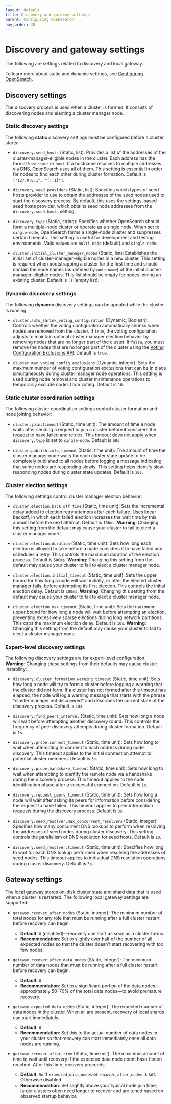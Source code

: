 ```yaml
---
layout: default
title: Discovery and gateway settings
parent: Configuring OpenSearch
nav_order: 30
---
```


# Discovery and gateway settings

The following are settings related to discovery and local gateway.

To learn more about static and dynamic settings, see [Configuring OpenSearch]({{site.url}}{{site.baseurl}}/install-and-configure/configuring-opensearch/index/).

## Discovery settings

The discovery process is used when a cluster is formed. It consists of discovering nodes and electing a cluster manager node.

### Static discovery settings

The following **static** discovery settings must be configured before a cluster starts:

- `discovery.seed_hosts` (Static, list): Provides a list of the addresses of the cluster-manager-eligible nodes in the cluster. Each address has the format `host:port` or `host`. If a hostname resolves to multiple addresses via DNS, OpenSearch uses all of them. This setting is essential in order for nodes to find each other during cluster formation. Default is `["127.0.0.1", "[::1]"]`.

- `discovery.seed_providers` (Static, list): Specifies which types of seed hosts provider to use to obtain the addresses of the seed nodes used to start the discovery process. By default, this uses the settings-based seed hosts provider, which obtains seed node addresses from the `discovery.seed_hosts` setting.

- `discovery.type` (Static, string): Specifies whether OpenSearch should form a multiple-node cluster or operate as a single node. When set to `single-node`, OpenSearch forms a single-node cluster and suppresses certain timeouts. This setting is useful for development and testing environments. Valid values are `multi-node` (default) and `single-node`.

- `cluster.initial_cluster_manager_nodes` (Static, list): Establishes the initial set of cluster-manager-eligible nodes in a new cluster. This setting is required when bootstrapping a cluster for the first time and should contain the node names (as defined by `node.name`) of the initial cluster-manager-eligible nodes. This list should be empty for nodes joining an existing cluster. Default is `[]` (empty list).


### Dynamic discovery settings

The following **dynamic** discovery settings can be updated while the cluster is running:

- `cluster.auto_shrink_voting_configuration` (Dynamic, Boolean): Controls whether the voting configuration automatically shrinks when nodes are removed from the cluster. If `true`, the voting configuration adjusts to maintain optimal cluster manager election behavior by removing nodes that are no longer part of the cluster. If `false`, you must remove the nodes that are no longer part of the cluster using the [Voting Configuration Exclusions API]({{site.url}}{{site.baseurl}}/api-reference/cluster-api/cluster-voting-configuration-exclusions/). Default is `true`.

- `cluster.max_voting_config_exclusions` (Dynamic, integer): Sets the maximum number of voting configuration exclusions that can be in place simultaneously during cluster manager node operations. This setting is used during node removal and cluster maintenance operations to temporarily exclude nodes from voting. Default is `10`.

### Static cluster coordination settings

The following cluster coordination settings control cluster formation and node joining behavior:

- `cluster.join.timeout` (Static, time unit): The amount of time a node waits after sending a request to join a cluster before it considers the request to have failed and retries. This timeout does not apply when `discovery.type` is set to `single-node`. Default is `60s`.

- `cluster.publish.info_timeout` (Static, time unit): The amount of time the cluster manager node waits for each cluster state update to be completely published to all nodes before logging a message indicating that some nodes are responding slowly. This setting helps identify slow-responding nodes during cluster state updates. Default is `10s`.

### Cluster election settings

The following settings control cluster manager election behavior:

- `cluster.election.back_off_time` (Static, time unit): Sets the incremental delay added to election retry attempts after each failure. Uses linear backoff, in which each failed election increases the wait time by this amount before the next attempt. Default is `100ms`. **Warning**: Changing this setting from the default may cause your cluster to fail to elect a cluster manager node.

- `cluster.election.duration` (Static, time unit): Sets how long each election is allowed to take before a node considers it to have failed and schedules a retry. This controls the maximum duration of the election process. Default is `500ms`. **Warning**: Changing this setting from the default may cause your cluster to fail to elect a cluster manager node.

- `cluster.election.initial_timeout` (Static, time unit): Sets the upper bound for how long a node will wait initially, or after the elected cluster manager fails, before attempting its first election. This controls the initial election delay. Default is `100ms`. **Warning**: Changing this setting from the default may cause your cluster to fail to elect a cluster manager node.

- `cluster.election.max_timeout` (Static, time unit): Sets the maximum upper bound for how long a node will wait before attempting an election, preventing excessively sparse elections during long network partitions. This caps the maximum election delay. Default is `10s`. **Warning**: Changing this setting from the default may cause your cluster to fail to elect a cluster manager node.

### Expert-level discovery settings

The following discovery settings are for expert-level configuration. **Warning**: Changing these settings from their defaults may cause cluster instability:

- `discovery.cluster_formation_warning_timeout` (Static, time unit): Sets how long a node will try to form a cluster before logging a warning that the cluster did not form. If a cluster has not formed after this timeout has elapsed, the node will log a warning message that starts with the phrase "cluster manager not discovered" and describes the current state of the discovery process. Default is `10s`.

- `discovery.find_peers_interval` (Static, time unit): Sets how long a node will wait before attempting another discovery round. This controls the frequency of peer discovery attempts during cluster formation. Default is `1s`.

- `discovery.probe.connect_timeout` (Static, time unit): Sets how long to wait when attempting to connect to each address during node discovery. This timeout applies to the initial connection attempt to potential cluster members. Default is `3s`.

- `discovery.probe.handshake_timeout` (Static, time unit): Sets how long to wait when attempting to identify the remote node via a handshake during the discovery process. This timeout applies to the node identification phase after a successful connection. Default is `1s`.

- `discovery.request_peers_timeout` (Static, time unit): Sets how long a node will wait after asking its peers for information before considering the request to have failed. This timeout applies to peer information requests during the discovery process. Default is `3s`.

- `discovery.seed_resolver.max_concurrent_resolvers` (Static, integer): Specifies how many concurrent DNS lookups to perform when resolving the addresses of seed nodes during cluster discovery. This setting controls the parallelism of DNS resolution for seed hosts. Default is `10`.

- `discovery.seed_resolver.timeout` (Static, time unit): Specifies how long to wait for each DNS lookup performed when resolving the addresses of seed nodes. This timeout applies to individual DNS resolution operations during cluster discovery. Default is `5s`.


## Gateway settings

The local gateway stores on-disk cluster state and shard data that is used when a cluster is restarted. The following local gateway settings are supported:

- `gateway.recover_after_nodes` (Static, integer): The minimum number of total nodes for any role that must be running after a full cluster restart before recovery can begin.
  - **Default**: `0` (disabled)—recovery can start as soon as a cluster forms.
  - **Recommendation**: Set to slightly over half of the number of all expected nodes so that the cluster doesn't start recovering with too few nodes.

- `gateway.recover_after_data_nodes` (Static, integer): The minimum number of data nodes that must be running after a full cluster restart before recovery can begin.
  - **Default**: `0`
  - **Recommendation**: Set to a significant portion of the data nodes—approximately 50–70% of the total data nodes—to avoid premature recovery.

- `gateway.expected_data_nodes` (Static, integer): The expected number of data nodes in the cluster. When all are present, recovery of local shards can start immediately.
  - **Default**: `0`
  - **Recommendation**: Set this to the actual number of data nodes in your cluster so that recovery can start immediately once all data nodes are running.

- `gateway.recover_after_time` (Static, time unit): The maximum amount of time to wait until recovery if the expected data node count hasn't been reached. After this time, recovery proceeds.
  - **Default**: `5m` if `expected_data_nodes` or `recover_after_nodes` is set. Otherwise disabled.
  - **Recommendation**: Set slightly above your typical node join time; larger clusters often need longer to recover and are tuned based on observed startup behavior.

